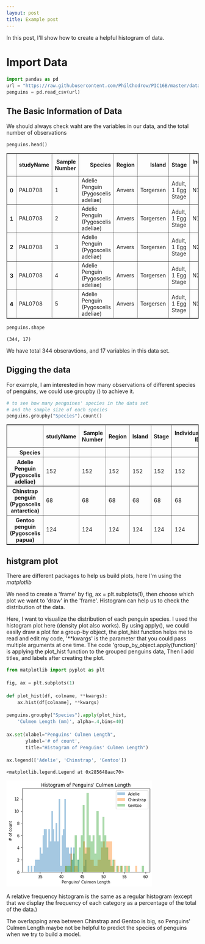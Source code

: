 ```yaml
---
layout: post
title: Example post
---
```


In this post, I'll show how to create a helpful histogram of data. 

# Import Data


```python
import pandas as pd
url = "https://raw.githubusercontent.com/PhilChodrow/PIC16B/master/datasets/palmer_penguins.csv"
penguins = pd.read_csv(url)
```

## The Basic Information of Data

We should always check waht are the variables in our data, and the total number of observations


```python
penguins.head()
```




<div>
<style scoped>
    .dataframe tbody tr th:only-of-type {
        vertical-align: middle;
    }

    .dataframe tbody tr th {
        vertical-align: top;
    }

    .dataframe thead th {
        text-align: right;
    }
</style>
<table border="1" class="dataframe">
  <thead>
    <tr style="text-align: right;">
      <th></th>
      <th>studyName</th>
      <th>Sample Number</th>
      <th>Species</th>
      <th>Region</th>
      <th>Island</th>
      <th>Stage</th>
      <th>Individual ID</th>
      <th>Clutch Completion</th>
      <th>Date Egg</th>
      <th>Culmen Length (mm)</th>
      <th>Culmen Depth (mm)</th>
      <th>Flipper Length (mm)</th>
      <th>Body Mass (g)</th>
      <th>Sex</th>
      <th>Delta 15 N (o/oo)</th>
      <th>Delta 13 C (o/oo)</th>
      <th>Comments</th>
    </tr>
  </thead>
  <tbody>
    <tr>
      <th>0</th>
      <td>PAL0708</td>
      <td>1</td>
      <td>Adelie Penguin (Pygoscelis adeliae)</td>
      <td>Anvers</td>
      <td>Torgersen</td>
      <td>Adult, 1 Egg Stage</td>
      <td>N1A1</td>
      <td>Yes</td>
      <td>11/11/07</td>
      <td>39.1</td>
      <td>18.7</td>
      <td>181.0</td>
      <td>3750.0</td>
      <td>MALE</td>
      <td>NaN</td>
      <td>NaN</td>
      <td>Not enough blood for isotopes.</td>
    </tr>
    <tr>
      <th>1</th>
      <td>PAL0708</td>
      <td>2</td>
      <td>Adelie Penguin (Pygoscelis adeliae)</td>
      <td>Anvers</td>
      <td>Torgersen</td>
      <td>Adult, 1 Egg Stage</td>
      <td>N1A2</td>
      <td>Yes</td>
      <td>11/11/07</td>
      <td>39.5</td>
      <td>17.4</td>
      <td>186.0</td>
      <td>3800.0</td>
      <td>FEMALE</td>
      <td>8.94956</td>
      <td>-24.69454</td>
      <td>NaN</td>
    </tr>
    <tr>
      <th>2</th>
      <td>PAL0708</td>
      <td>3</td>
      <td>Adelie Penguin (Pygoscelis adeliae)</td>
      <td>Anvers</td>
      <td>Torgersen</td>
      <td>Adult, 1 Egg Stage</td>
      <td>N2A1</td>
      <td>Yes</td>
      <td>11/16/07</td>
      <td>40.3</td>
      <td>18.0</td>
      <td>195.0</td>
      <td>3250.0</td>
      <td>FEMALE</td>
      <td>8.36821</td>
      <td>-25.33302</td>
      <td>NaN</td>
    </tr>
    <tr>
      <th>3</th>
      <td>PAL0708</td>
      <td>4</td>
      <td>Adelie Penguin (Pygoscelis adeliae)</td>
      <td>Anvers</td>
      <td>Torgersen</td>
      <td>Adult, 1 Egg Stage</td>
      <td>N2A2</td>
      <td>Yes</td>
      <td>11/16/07</td>
      <td>NaN</td>
      <td>NaN</td>
      <td>NaN</td>
      <td>NaN</td>
      <td>NaN</td>
      <td>NaN</td>
      <td>NaN</td>
      <td>Adult not sampled.</td>
    </tr>
    <tr>
      <th>4</th>
      <td>PAL0708</td>
      <td>5</td>
      <td>Adelie Penguin (Pygoscelis adeliae)</td>
      <td>Anvers</td>
      <td>Torgersen</td>
      <td>Adult, 1 Egg Stage</td>
      <td>N3A1</td>
      <td>Yes</td>
      <td>11/16/07</td>
      <td>36.7</td>
      <td>19.3</td>
      <td>193.0</td>
      <td>3450.0</td>
      <td>FEMALE</td>
      <td>8.76651</td>
      <td>-25.32426</td>
      <td>NaN</td>
    </tr>
  </tbody>
</table>
</div>




```python
penguins.shape
```




    (344, 17)



We have total 344 obseravtions, and 17 variables in this data set.

## Digging the data

For example, I am interested in how many observations of different species of penguins, we could use groupby ()  to achieve it.


```python
# to see how many penguines' species in the data set 
# and the sample size of each species
penguins.groupby("Species").count() 
```




<div>
<style scoped>
    .dataframe tbody tr th:only-of-type {
        vertical-align: middle;
    }

    .dataframe tbody tr th {
        vertical-align: top;
    }

    .dataframe thead th {
        text-align: right;
    }
</style>
<table border="1" class="dataframe">
  <thead>
    <tr style="text-align: right;">
      <th></th>
      <th>studyName</th>
      <th>Sample Number</th>
      <th>Region</th>
      <th>Island</th>
      <th>Stage</th>
      <th>Individual ID</th>
      <th>Clutch Completion</th>
      <th>Date Egg</th>
      <th>Culmen Length (mm)</th>
      <th>Culmen Depth (mm)</th>
      <th>Flipper Length (mm)</th>
      <th>Body Mass (g)</th>
      <th>Sex</th>
      <th>Delta 15 N (o/oo)</th>
      <th>Delta 13 C (o/oo)</th>
      <th>Comments</th>
    </tr>
    <tr>
      <th>Species</th>
      <th></th>
      <th></th>
      <th></th>
      <th></th>
      <th></th>
      <th></th>
      <th></th>
      <th></th>
      <th></th>
      <th></th>
      <th></th>
      <th></th>
      <th></th>
      <th></th>
      <th></th>
      <th></th>
    </tr>
  </thead>
  <tbody>
    <tr>
      <th>Adelie Penguin (Pygoscelis adeliae)</th>
      <td>152</td>
      <td>152</td>
      <td>152</td>
      <td>152</td>
      <td>152</td>
      <td>152</td>
      <td>152</td>
      <td>152</td>
      <td>151</td>
      <td>151</td>
      <td>151</td>
      <td>151</td>
      <td>146</td>
      <td>141</td>
      <td>141</td>
      <td>26</td>
    </tr>
    <tr>
      <th>Chinstrap penguin (Pygoscelis antarctica)</th>
      <td>68</td>
      <td>68</td>
      <td>68</td>
      <td>68</td>
      <td>68</td>
      <td>68</td>
      <td>68</td>
      <td>68</td>
      <td>68</td>
      <td>68</td>
      <td>68</td>
      <td>68</td>
      <td>68</td>
      <td>67</td>
      <td>68</td>
      <td>0</td>
    </tr>
    <tr>
      <th>Gentoo penguin (Pygoscelis papua)</th>
      <td>124</td>
      <td>124</td>
      <td>124</td>
      <td>124</td>
      <td>124</td>
      <td>124</td>
      <td>124</td>
      <td>124</td>
      <td>123</td>
      <td>123</td>
      <td>123</td>
      <td>123</td>
      <td>120</td>
      <td>122</td>
      <td>122</td>
      <td>0</td>
    </tr>
  </tbody>
</table>
</div>



## histgram plot

There are different packages to help us build plots, here I'm using the *matplotlib*

We need to create a 'frame' by fig, ax = plt.subplots(1), then choose which plot we want to 'draw' in the 'frame'. Histogram can help us to check the distribution of the data.

Here, I want to visualize the distribution of each penguin species. I used the histogram plot here (density plot also works). By using apply(), we could easily draw a plot for a group-by object, the plot_hist  function helps me to read and edit my code, '**kwargs' is the parameter that you could pass multiple arguments at one time. The code 'group_by_object.apply(function)' is applying the plot_hist function to the grouped penguins data, Then I add titles, and labels after creating the plot.


```python
from matplotlib import pyplot as plt

fig, ax = plt.subplots(1)

def plot_hist(df, colname, **kwargs):
    ax.hist(df[colname], **kwargs)

penguins.groupby("Species").apply(plot_hist, 
    'Culmen Length (mm)', alpha=.4,bins=40)

ax.set(xlabel="Penguins' Culmen Length",
       ylabel='# of count',
       title="Histogram of Penguins' Culmen Length")

ax.legend(['Adelie', 'Chinstrap', 'Gentoo'])
```




    <matplotlib.legend.Legend at 0x285648aac70>




    
![png](/images/output_9_1.png)
    


A relative frequency histogram is the same as a regular histogram (except that we display the frequency of each category as a percentage of the total of the data.)

The overlapping area between Chinstrap and Gentoo is big, so Penguins' Culmen Length maybe not be helpful to predict the species of penguins when we try to build a model.
